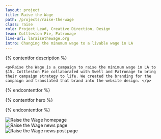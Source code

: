 ```yaml
---
layout: project
title: Raise the Wage
path: /projects/raise-the-wage
class: raise
role: Project Lead, Creative Direction, Design
team: Cottleston Pie, Patronage
live-url: laraisethewage.org
intro: Changing the minumum wage to a livable wage in LA
---
```


{% contentfor description %}
	
	<p>Raise the Wage is a campaign to raise the minimum wage in LA to $15. Cottleston Pie collaborated with Swell and Patronage to bring their campaign strategy to life. We created the branding for the campaign and translated that brand into the website design. </p>

{% endcontentfor %}

{% contentfor hero %}
			<div class="project-example raise macbook">
				<div class="screen-wrap">
					<img src="/img/projects/raise/raise-desktop.jpg" alt="" />
				</div>
			</div>
			<div class="project-example raise iphone">
				<div class="screen-wrap">
					<img src="/img/projects/raise/raise-mobile.jpg" alt="" />
				</div>
			</div>
{% endcontentfor %}

<section class="project-expanded tri-screen">
	<div class="container">
		<div class="screen screen-1">
			<img src="/img/projects/raise/raise-home.jpg" alt="Raise the Wage homepage" />
		</div>
		<div class="screen screen-2">
			<img src="/img/projects/raise/raise-news.jpg" alt="Raise the Wage news page" />
		</div>
		<div class="screen screen-3">
			<img src="/img/projects/raise/raise-post.jpg" alt="Raise the Wage news post page" />
		</div>
	</div>
</section>